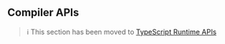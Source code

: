## Compiler APIs

> ℹ️ This section has been moved to
> [TypeScript Runtime APIs](../typescript/runtime.md)
